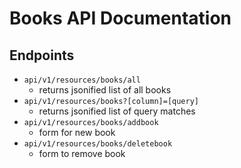 # Books API Documentation

## Endpoints

- `api/v1/resources/books/all`
	- returns jsonified list of all books
- `api/v1/resources/books?[column]=[query]`
	- returns jsonified list of query matches
- `api/v1/resources/books/addbook`
	- form for new book
- `api/v1/resources/books/deletebook`
	- form to remove book

